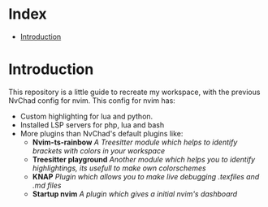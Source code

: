 # Index

- [Introduction](./README.md#Introduction)






































# Introduction

This repository is a little guide to recreate my workspace, with the previous NvChad config for nvim.
This config for nvim has:

- Custom highlighting for lua and python. 
- Installed LSP servers for php, lua and bash
- More plugins than NvChad's default plugins like:    
  - **Nvim-ts-rainbow** *A Treesitter module which helps to identify brackets with colors in your workspace*
  - **Treesitter playground** *Another module which helps you to identify highlightings, its usefull to make own colorschemes*
  - **KNAP** *Plugin which allows you to make live debugging .texfiles and .md files*
  - **Startup nvim** *A plugin which gives a initial nvim's dashboard*


